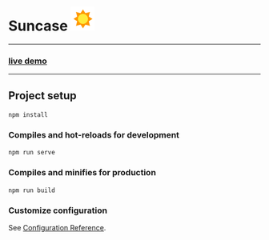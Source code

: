  # Suncase ![logo](https://github.com/Aleksandr-JS-Developer/suncase/blob/main/public/favicons/new/6.png)
---
### [live demo](https://text-redactor.000webhostapp.com)
---
## Project setup
```
npm install
```

### Compiles and hot-reloads for development
```
npm run serve
```

### Compiles and minifies for production
```
npm run build
```

### Customize configuration
See [Configuration Reference](https://cli.vuejs.org/config/).
